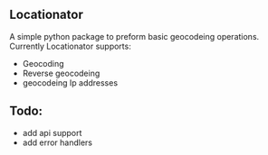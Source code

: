## Locationator

A simple python package to  preform basic geocodeing operations.
Currently Locationator supports:
* Geocoding
* Reverse geocodeing
* geocodeing Ip addresses 

## Todo:

* add api support
* add error handlers

